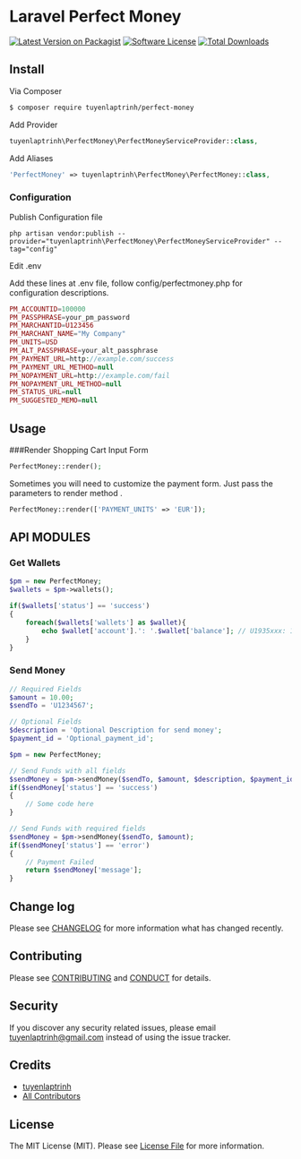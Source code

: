 # Laravel Perfect Money

[![Latest Version on Packagist][ico-version]][link-packagist]
[![Software License][ico-license]](LICENSE.md)
[![Total Downloads][ico-downloads]][link-downloads]

## Install

Via Composer

``` bash
$ composer require tuyenlaptrinh/perfect-money
```

Add Provider

``` php
tuyenlaptrinh\PerfectMoney\PerfectMoneyServiceProvider::class,
```

Add Aliases

``` php
'PerfectMoney' => tuyenlaptrinh\PerfectMoney\PerfectMoney::class,
```

### Configuration

Publish Configuration file
```
php artisan vendor:publish --provider="tuyenlaptrinh\PerfectMoney\PerfectMoneyServiceProvider" --tag="config"
```

Edit .env

Add these lines at .env file, follow config/perfectmoney.php for configuration descriptions.
``` php
PM_ACCOUNTID=100000
PM_PASSPHRASE=your_pm_password
PM_MARCHANTID=U123456
PM_MARCHANT_NAME="My Company"
PM_UNITS=USD
PM_ALT_PASSPHRASE=your_alt_passphrase
PM_PAYMENT_URL=http://example.com/success
PM_PAYMENT_URL_METHOD=null
PM_NOPAYMENT_URL=http://example.com/fail
PM_NOPAYMENT_URL_METHOD=null
PM_STATUS_URL=null
PM_SUGGESTED_MEMO=null
```

## Usage

###Render Shopping Cart Input Form

``` php
PerfectMoney::render();
```

Sometimes you will need to customize the payment form. Just pass the parameters to render method .

``` php
PerfectMoney::render(['PAYMENT_UNITS' => 'EUR']);
```

## API MODULES
### Get Wallets
``` php
$pm = new PerfectMoney;
$wallets = $pm->wallets();

if($wallets['status'] == 'success')
{
	foreach($wallets['wallets'] as $wallet){
        echo $wallet['account'].': '.$wallet['balance']; // U1935xxx: 10.00
    }
}
```

### Send Money
``` php
// Required Fields
$amount = 10.00;
$sendTo = 'U1234567';

// Optional Fields
$description = 'Optional Description for send money';
$payment_id = 'Optional_payment_id';

$pm = new PerfectMoney;

// Send Funds with all fields
$sendMoney = $pm->sendMoney($sendTo, $amount, $description, $payment_id);
if($sendMoney['status'] == 'success')
{
	// Some code here
}

// Send Funds with required fields
$sendMoney = $pm->sendMoney($sendTo, $amount);
if($sendMoney['status'] == 'error')
{
	// Payment Failed
	return $sendMoney['message'];
}
```

## Change log

Please see [CHANGELOG](CHANGELOG.md) for more information what has changed recently.

## Contributing

Please see [CONTRIBUTING](CONTRIBUTING.md) and [CONDUCT](CONDUCT.md) for details.

## Security

If you discover any security related issues, please email tuyenlaptrinh@gmail.com instead of using the issue tracker.

## Credits

- [tuyenlaptrinh][link-author]
- [All Contributors][link-contributors]

## License

The MIT License (MIT). Please see [License File](LICENSE.md) for more information.

[ico-version]: https://img.shields.io/packagist/v/tuyenlaptrinh/perfect-money.svg?style=flat-square
[ico-license]: https://img.shields.io/badge/license-MIT-brightgreen.svg?style=flat-square
[ico-downloads]: https://img.shields.io/packagist/dt/tuyenlaptrinh/perfect-money.svg?style=flat-square

[link-packagist]: https://packagist.org/packages/tuyenlaptrinh/perfect-money
[link-downloads]: https://packagist.org/packages/tuyenlaptrinh/perfect-money
[link-author]: https://github.com/tuyenlaptrinh
[link-contributors]: ../../contributors